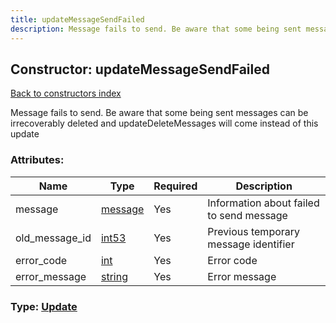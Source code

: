 ```yaml
---
title: updateMessageSendFailed
description: Message fails to send. Be aware that some being sent messages can be irrecoverably deleted and updateDeleteMessages will come instead of this update
---
```

## Constructor: updateMessageSendFailed  
[Back to constructors index](index.md)



Message fails to send. Be aware that some being sent messages can be irrecoverably deleted and updateDeleteMessages will come instead of this update

### Attributes:

| Name     |    Type       | Required | Description |
|----------|---------------|----------|-------------|
|message|[message](../constructors/message.md) | Yes|Information about failed to send message|
|old\_message\_id|[int53](../types/int53.md) | Yes|Previous temporary message identifier|
|error\_code|[int](../types/int.md) | Yes|Error code|
|error\_message|[string](../types/string.md) | Yes|Error message|



### Type: [Update](../types/Update.md)


